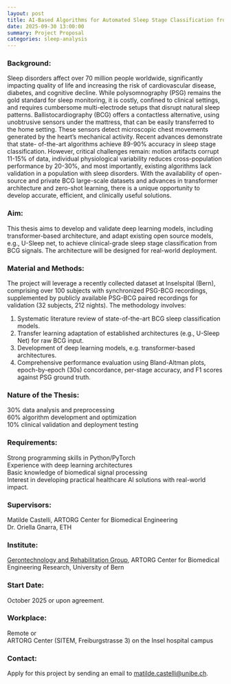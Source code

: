 ```yaml
---
layout: post
title: AI-Based Algorithms for Automated Sleep Stage Classification from Ballistocardiogram Signals
date: 2025-09-30 13:00:00
summary: Project Proposal
categories: sleep-analysis
---
```


### Background:

Sleep disorders affect over 70 million people worldwide, significantly impacting quality of life and increasing the risk of cardiovascular disease, diabetes, and cognitive decline. While polysomnography (PSG) remains the gold standard for sleep monitoring, it is costly, confined to clinical settings, and requires cumbersome multi-electrode setups that disrupt natural sleep patterns. Ballistocardiography (BCG) offers a contactless alternative, using unobtrusive sensors under the mattress, that can be easily transferred to the home setting. These sensors detect microscopic chest movements generated by the heart’s mechanical activity. Recent advances demonstrate that state- of-the-art algorithms achieve 89-90% accuracy in sleep stage classification. However, critical challenges remain: motion artifacts corrupt 11-15% of data, individual physiological variability reduces cross-population performance by 20-30%, and most importantly, existing algorithms lack validation in a population with sleep disorders. With the availability of open-source and private BCG large-scale datasets and advances in transformer architecture and zero-shot learning, there is a unique opportunity to develop accurate, efficient, and clinically useful solutions.

### Aim:

This thesis aims to develop and validate deep learning models, including transformer-based architecture, and adapt existing open source models, e.g., U-Sleep net, to achieve clinical-grade sleep stage classification from BCG signals. The architecture will be designed for real-world deployment.

### Material and Methods:

The project will leverage a recently collected dataset at Inselspital (Bern), comprising over 100 subjects with synchronized PSG-BCG recordings, supplemented by publicly available PSG-BCG paired recordings for validation (32 subjects, 212 nights).
The methodology involves:
1. Systematic literature review of state-of-the-art BCG sleep classification models.
2. Transfer learning adaptation of established architectures (e.g., U-Sleep Net) for raw BCG input.
3. Development of deep learning models, e.g. transformer-based architectures.
4. Comprehensive performance evaluation using Bland-Altman plots, epoch-by-epoch (30s) concordance, per-stage accuracy, and F1 scores against PSG ground truth.

### Nature of the Thesis:

30% data analysis and preprocessing  
60% algorithm development and optimization  
10% clinical validation and deployment testing

### Requirements:

Strong programming skills in Python/PyTorch  
Experience with deep learning architectures  
Basic knowledge of biomedical signal processing  
Interest in developing practical healthcare AI solutions with real-world impact.

### Supervisors:

Matilde Castelli, ARTORG Center for Biomedical Engineering  
Dr. Oriella Gnarra, ETH  

### Institute:

[Gerontechnology and Rehabilitation Group](https://www.artorg.unibe.ch/research/ger/index_eng.html), ARTORG Center for Biomedical Engineering Research, University of Bern

### Start Date:

October 2025 or upon agreement.

### Workplace:

Remote or  
ARTORG Center (SITEM, Freiburgstrasse 3) on the Insel hospital campus

### Contact:

Apply for this project by sending an email to [matilde.castelli@unibe.ch](mailto:matilde.castelli@unibe.ch).
